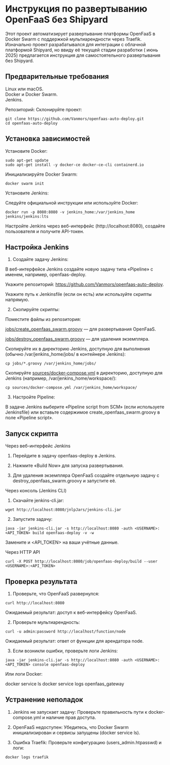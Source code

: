 # Инструкция по развертыванию OpenFaaS без Shipyard

Этот проект автоматизирует развертывание платформы OpenFaaS в Docker Swarm с поддержкой мультиарендности через Traefik.
Изначально проект разрабатывался для интеграции с облачной платформой Shipyard, но ввиду её текущей стадии разработки (
июнь 2025) предлагается инструкция для самостоятельного развертывания без Shipyard.

## Предварительные требования

Linux или macOS.  
Docker и Docker Swarm.  
Jenkins.

Репозиторий: Склонируйте проект:

```shell
git clone https://github.com/Vanmors/openfaas-auto-deploy.git
cd openfaas-auto-deploy
```

## Установка зависимостей

Установите Docker:

```shell
sudo apt-get update
sudo apt-get install -y docker-ce docker-ce-cli containerd.io
```

Инициализируйте Docker Swarm:

```shell
docker swarm init
```

Установите Jenkins:

Следуйте официальной инструкции или используйте Docker:

```shell
docker run -p 8080:8080 -v jenkins_home:/var/jenkins_home jenkins/jenkins:lts
```

Настройте Jenkins через веб-интерфейс (http://localhost:8080), создайте пользователя и получите API-токен.

## Настройка Jenkins

1. Создайте задачу Jenkins:

В веб-интерфейсе Jenkins создайте новую задачу типа «Pipeline» с именем, например, openfaas-deploy.

Укажите репозиторий: https://github.com/Vanmors/openfaas-auto-deploy.

Укажите путь к Jenkinsfile (если он есть) или используйте скрипты напрямую.

2. Скопируйте скрипты:

Поместите файлы из репозитория:

[jobs/create_openfaas_swarm.groovy](../jobs/create_openfaas_swarm.groovy) — для развертывания OpenFaaS.

[jobs/destroy_openfaas_swarm.groovy](../jobs/destroy_openfaas_swarm.groovy) — для удаления экземпляра.

Скопируйте их в директорию Jenkins, доступную для выполнения (обычно /var/jenkins_home/jobs/ в контейнере Jenkins):

```shell
cp jobs/*.groovy /var/jenkins_home/jobs/
```

Скопируйте [sources/docker-compose.yml](../sources/docker-compose.yml) в директорию, доступную для Jenkins (например,
/var/jenkins_home/workspace/):

```shell
cp sources/docker-compose.yml /var/jenkins_home/workspace/
```

3. Настройте Pipeline:

В задаче Jenkins выберите «Pipeline script from SCM» (если используете Jenkinsfile) или вставьте содержимое
create_openfaas_swarm.groovy в поле «Pipeline script».

## Запуск скрипта

Через веб-интерфейс Jenkins

1. Перейдите в задачу openfaas-deploy в Jenkins.

2. Нажмите «Build Now» для запуска развертывания.

3. Для удаления экземпляра OpenFaaS создайте отдельную задачу с destroy_openfaas_swarm.groovy и запустите её.

Через консоль (Jenkins CLI)

1. Скачайте jenkins-cli.jar:

```shell
wget http://localhost:8080/jnlpJars/jenkins-cli.jar
```

2. Запустите задачу:

```shell
java -jar jenkins-cli.jar -s http://localhost:8080 -auth <USERNAME>:<API_TOKEN> build openfaas-deploy -v -w
```

Замените <USERNAME> и <API_TOKEN> на ваши учётные данные.

Через HTTP API

```shell
curl -X POST http://localhost:8080/job/openfaas-deploy/build --user <USERNAME>:<API_TOKEN>
```

## Проверка результата

1. Проверьте, что OpenFaaS развернулся:
```shell
curl http://localhost:8080
```

Ожидаемый результат: доступ к веб-интерфейсу OpenFaaS.

2. Проверьте мультиарендность:
```shell
curl -u admin:password http://localhost/function/node
```


Ожидаемый результат: ответ от функции для арендатора node.

3. Если возникли ошибки, проверьте логи Jenkins:
```shell
java -jar jenkins-cli.jar -s http://localhost:8080 -auth <USERNAME>:<API_TOKEN> console openfaas-deploy
```


Или логи Docker:

docker service ls
docker service logs openfaas_gateway

## Устранение неполадок

1. Jenkins не запускает задачу: Проверьте правильность пути к docker-compose.yml и наличие прав доступа.

2. OpenFaaS недоступен: Убедитесь, что Docker Swarm инициализирован и сервисы запущены (docker service ls).

3. Ошибка Traefik: Проверьте конфигурацию (users_admin.htpasswd) и логи:
```shell
docker logs traefik
```



